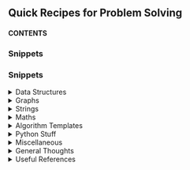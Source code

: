 Quick Recipes for Problem Solving
--------------------------------------

#### CONTENTS
### Snippets
### Snippets
<details>
  <summary>Data Structures</summary>
  
  - [Array: Flattening](https://github.com/hariharanragothaman/pymaster/blob/master/datastructures/arrays/flatten.py)
  - [Array: Consecutive Combo](https://github.com/hariharanragothaman/pymaster/blob/master/datastructures/arrays/consecutive_combos.py)
  - [Array: Continuous Subsegment Counts](https://github.com/hariharanragothaman/pymaster/blob/master/datastructures/arrays/find_continuous_subsegment_counts.py)
  - [Binary Tree: Basics & Traversals](https://github.com/hariharanragothaman/pymaster/blob/master/datastructures/trees/binary/binary_tree_basics_traversals.py)
  - [Binary Tree: Check if Left and Right subtrees are Mirror Images / Symmetric](https://github.com/hariharanragothaman/pymaster/blob/master/datastructures/trees/binary/check_symmetric.py)
  - [Binary Tree: LCA (Basic Recursion)](https://github.com/hariharanragothaman/pymaster/blob/master/datastructures/trees/binary/lca_recursion.py)
  - [DisjointSet Union](https://github.com/hariharanragothaman/cppmaster/blob/master/datastructures/dsu/dsu.cpp)
  - [Hashmap: Merging Hashmaps](https://github.com/hariharanragothaman/pymaster/blob/master/datastructures/hashmap/merging_two_hashmaps.py)
  - [Hashmap: Sort](https://github.com/hariharanragothaman/pymaster/blob/master/datastructures/hashmap/sort_hashmap.py)
  - [Hashmap: Tuple to Hashmap](https://github.com/hariharanragothaman/pymaster/blob/master/datastructures/hashmap/tuple_to_hashmap.py)
  - [Hashmap: Generic Stuff](https://github.com/hariharanragothaman/pymaster/blob/master/datastructures/hashmap/hashmap.py)
  - [LinkedList: SLL](https://github.com/hariharanragothaman/pymaster/blob/master/datastructures/linkedlist/linkedlist.py)
  - [MultiMap](https://github.com/hariharanragothaman/pymaster/blob/master/datastructures/linkedlist/linkedlist.py)
  - [MultiSet](https://github.com/hariharanragothaman/pymaster/blob/master/datastructures/linkedlist/linkedlist.py)
  - [OrderedSet](https://github.com/hariharanragothaman/pymaster/blob/master/datastructures/linkedlist/linkedlist.py)
  - [Range Query: Prefix Sum](https://github.com/hariharanragothaman/cppmaster/blob/master/datastructures/rangeQuery/prefix_sum.cpp)
  - [Range Query: FenwickTree](https://github.com/hariharanragothaman/cppmaster/blob/master/datastructures/rangeQuery/fenwick_tree.cpp)
  - [Range Query: Segment Tree (Min/Max/Sum)](https://github.com/hariharanragothaman/cppmaster/blob/master/datastructures/rangeQuery/segment_tree.cpp)
  - [Range Query: Segment Tree (Offset)](https://github.com/hariharanragothaman/cppmaster/blob/master/datastructures/rangeQuery/segment_tree_with_offset.cpp)
  - [Trie: Template1](https://github.com/hariharanragothaman/pymaster/blob/master/datastructures/trie/trie.py)
  - [Trie: Template2](https://github.com/hariharanragothaman/pymaster/blob/master/datastructures/trie/trie2.py)
  
 
</details>

<details>
  <summary>Graphs</summary>

  - [Check Bi-Partite](https://github.com/hariharanragothaman/pymaster/blob/master/graphs/check_bipartite.py)
  - [Check if Cycle Exists](https://github.com/hariharanragothaman/pymaster/blob/master/graphs/check_cycle.py)
  - [Check Cycle without recursion - Brent's Algorithm](https://github.com/hariharanragothaman/pymaster/blob/master/graphs/check_cycle_without_recursion.py)
  - [Check if we can visit all nodes (DFS)](https://github.com/hariharanragothaman/pymaster/blob/master/graphs/check_if_we_can_visit_all_nodes.py)
  - [Count number of connected components in an undirected graph](https://github.com/hariharanragothaman/pymaster/blob/master/graphs/find_number_of_connected_components_in_undirected_graph.py)
  - [Djikstra (Using Heap)](https://github.com/hariharanragothaman/pymaster/blob/master/graphs/djikstra.py)
  - [Find Shortest Path from Source to Target](https://github.com/hariharanragothaman/pymaster/blob/master/graphs/find_shortest_path_from_source_to_target.py)
  - [Find Path b/w Source & Target - Single Parent](https://github.com/hariharanragothaman/pymaster/blob/master/graphs/find_path_between_two_vertices_single_parent.py)
  - [Find minimum vertices to reach all nodes](https://github.com/hariharanragothaman/pymaster/blob/master/graphs/minimum_vertices_to_reach_all_nodes_dag.py)
  - [Topological Sort](https://github.com/hariharanragothaman/pymaster/blob/master/graphs/topological_sort.py)
  - [BFS & DFS](https://github.com/hariharanragothaman/pymaster/blob/master/graphs/graph_recipes_bfs_dfs.py)
</details>

<details>
  <summary>Strings</summary>

  - [Check Palindrome](https://github.com/hariharanragothaman/cppmaster/blob/master/strings/check_palindrome.cpp)
  - [Check if s is subsequence of t](https://github.com/hariharanragothaman/cppmaster/blob/master/strings/check_subsequence.cpp)
  - [Generate all substrings O(n^2)](https://github.com/hariharanragothaman/cppmaster/blob/master/strings/generate_all_substrings.cpp)
  - [Hashing (Rolling Hash)](https://github.com/hariharanragothaman/pymaster/blob/master/strings/hashing.py)
  - [KMP](https://github.com/hariharanragothaman/cppmaster/blob/master/strings/kmp.cpp)
  - [Longest Common Substring (LCS)](https://github.com/hariharanragothaman/pymaster/blob/master/strings/longest_common_substring.py)
  - [Longest Increasing Subsequence (LIS)](https://github.com/hariharanragothaman/pymaster/blob/master/strings/longest_increasing_subsequence.py)
  - [Rabin Karp](https://github.com/hariharanragothaman/cppmaster/blob/master/strings/rabin_karp.cpp)
  - [Rolling Hash - Find duplicates in a list of strings](https://github.com/hariharanragothaman/pymaster/blob/master/strings/hashing_find_duplicates_in_an_array_of_strings.py)
  - [Rolling Hash - Count distinct substrings in a string](https://github.com/hariharanragothaman/cppmaster/blob/master/strings/count_distinct_substrings.cpp)
</details>

<details>
  <summary>Maths</summary>

  - [Prime Check](https://github.com/hariharanragothaman/pymaster/blob/master/maths/check_prime.py)
  - [Get Factors](https://github.com/hariharanragothaman/pymaster/blob/master/maths/factors.py)
  - [Bitwise Tricks](https://github.com/hariharanragothaman/pymaster/blob/master/maths/generic_math_tricks.py)
  - [Reverse Integer](https://github.com/hariharanragothaman/pymaster/blob/master/maths/reverse_integer.py)
  - [GCD & LCM](https://github.com/hariharanragothaman/pymaster/blob/master/maths/gcd_lcm.py)
  - [2D Matrices Tricks](https://github.com/hariharanragothaman/pymaster/blob/master/maths/matrices_tricks.py)
  - [Combinatorics](https://github.com/hariharanragothaman/pymaster/blob/master/maths/combinatorics.py)
</details>

<details>
  <summary>Algorithm Templates</summary>

  - [Binary Search](https://github.com/hariharanragothaman/pymaster/blob/master/algorithms/binarysearch/binary_search.py)
</details>

<details>
  <summary>Python Stuff</summary>

  - [Decorators Basics](https://github.com/hariharanragothaman/pymaster/blob/master/pyfundae/decorators_funda.py)
  - [Itertools - Useful tricks](https://github.com/hariharanragothaman/pymaster/blob/master/pyfundae/itertools/iter_intro.py)
</details>

<details>
  <summary>Miscellaneous</summary>

  - [FastIO](https://github.com/hariharanragothaman/pymaster/blob/master/misc/FastIO.py)
  - [Get Stack Depth](https://github.com/hariharanragothaman/pymaster/blob/master/misc/get_stack_depth.py)
  - [Increase Recursion Limit](https://github.com/hariharanragothaman/pymaster/blob/master/misc/increase_recursion_limit.py)
</details>   

<details>
  <summary>General Thoughts</summary>
  
Something to remember is many STL functions can be applied
for several containers. Remember this. 
Eg: count() can be used for vector and strings like Counter() in python.   
    Like that find_end, find_first_of can be applied.
    
    
Some key things to remember when starting off:        
1. begin() and end() are used for iterators  
2. front() and back() are used for - looking up  
3. unordered_map is faster 
4. map sorts by key by default    
5. iterator to index  -> it - v.begin() instead of std::distance()  
   https://stackoverflow.com/questions/2152986/what-is-the-most-effective-way-to-get-the-index-of-an-iterator-of-an-stdvector
   
6. Rememeber these 2 styles
Parsing through a vector and comparing each element

Case1 : Here you go with the iterator approach - and this is how you compare.
```
for (auto it = words.begin(); it != words.end(); ++it){
            if ((*it).compare(word1) == 0)
               pos = it - words.begin()
```

Case 2: You go with the routine approach:
```
    for(int i = 0; i < words.size(); i++) {
        if (words[i] == word1)
```

7. There are 25 prime numbers from 1 to 100.
8.  Something to remember here is that:   
    all these functions - take iterators as I/P's.   
    But iterators are more like pointers and they
    can be incremented or decremented
    
9. So this concept called ptr is being used here, 
   so that it can be re-used everywhere else.
   Guess that's this has been implemented in C++
   example is: count() - for compile time polymorphism
   Like templates
  
 
</details>

<details>
  <summary>Useful References</summary>
  1. https://medium.com/logicalbee/c-stl-algorithms-cheat-sheet-d92f986abe14
2. https://www.cs.mun.ca/~dchurchill/pc/pdf/algorithms_1.pdf
3. https://medium.com/@13dipty/bfs-implementation-in-c-495931323710
4. https://medium.com/cheat-sheets/cheat-sheet-for-competitive-programming-with-c-f2e8156d5aa9
5. https://rohanrajpal.com/competitive%20programming/2020/06/20/cpp-cheat-sheet.html
6. https://www.geeksforgeeks.org/c-tricks-competitive-programming-c-11/
7. https://www.codementor.io/@satwikkansal/stl-cheatsheet-for-competitive-programming-arrlk3rqn  
8. https://stackoverflow.com/questions/1041620/whats-the-most-efficient-way-to-erase-duplicates-and-sort-a-vector
</details>
      
